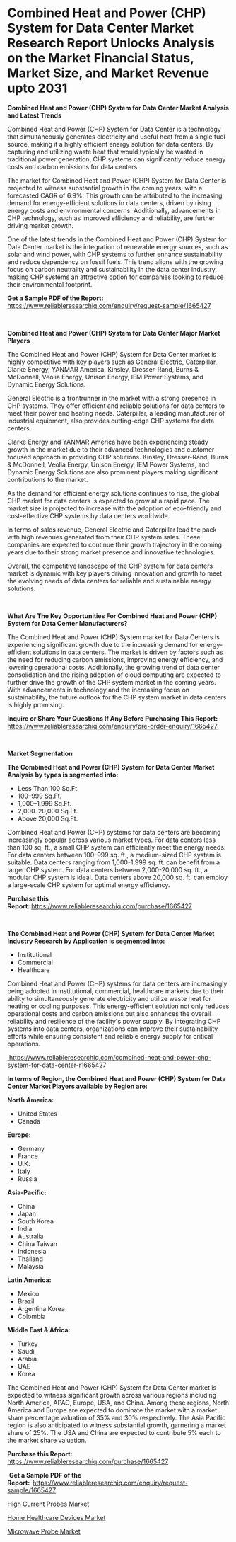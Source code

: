 <p><h1>Combined Heat and Power (CHP) System for Data Center Market Research Report Unlocks Analysis on the Market Financial Status, Market Size, and Market Revenue upto 2031</h1></p><p><strong>Combined Heat and Power (CHP) System for Data Center Market Analysis and Latest Trends</strong></p>
<p><p>Combined Heat and Power (CHP) System for Data Center is a technology that simultaneously generates electricity and useful heat from a single fuel source, making it a highly efficient energy solution for data centers. By capturing and utilizing waste heat that would typically be wasted in traditional power generation, CHP systems can significantly reduce energy costs and carbon emissions for data centers.</p><p>The market for Combined Heat and Power (CHP) System for Data Center is projected to witness substantial growth in the coming years, with a forecasted CAGR of 6.9%. This growth can be attributed to the increasing demand for energy-efficient solutions in data centers, driven by rising energy costs and environmental concerns. Additionally, advancements in CHP technology, such as improved efficiency and reliability, are further driving market growth.</p><p>One of the latest trends in the Combined Heat and Power (CHP) System for Data Center market is the integration of renewable energy sources, such as solar and wind power, with CHP systems to further enhance sustainability and reduce dependency on fossil fuels. This trend aligns with the growing focus on carbon neutrality and sustainability in the data center industry, making CHP systems an attractive option for companies looking to reduce their environmental footprint.</p></p>
<p><strong>Get a Sample PDF of the Report:&nbsp;</strong> <a href="https://www.reliableresearchiq.com/enquiry/request-sample/1665427">https://www.reliableresearchiq.com/enquiry/request-sample/1665427</a></p>
<p>&nbsp;</p>
<p><strong>Combined Heat and Power (CHP) System for Data Center Major Market Players</strong></p>
<p><p>The Combined Heat and Power (CHP) System for Data Center market is highly competitive with key players such as General Electric, Caterpillar, Clarke Energy, YANMAR America, Kinsley, Dresser-Rand, Burns & McDonnell, Veolia Energy, Unison Energy, IEM Power Systems, and Dynamic Energy Solutions. </p><p>General Electric is a frontrunner in the market with a strong presence in CHP systems. They offer efficient and reliable solutions for data centers to meet their power and heating needs. Caterpillar, a leading manufacturer of industrial equipment, also provides cutting-edge CHP systems for data centers.</p><p>Clarke Energy and YANMAR America have been experiencing steady growth in the market due to their advanced technologies and customer-focused approach in providing CHP solutions. Kinsley, Dresser-Rand, Burns & McDonnell, Veolia Energy, Unison Energy, IEM Power Systems, and Dynamic Energy Solutions are also prominent players making significant contributions to the market.</p><p>As the demand for efficient energy solutions continues to rise, the global CHP market for data centers is expected to grow at a rapid pace. The market size is projected to increase with the adoption of eco-friendly and cost-effective CHP systems by data centers worldwide.</p><p>In terms of sales revenue, General Electric and Caterpillar lead the pack with high revenues generated from their CHP system sales. These companies are expected to continue their growth trajectory in the coming years due to their strong market presence and innovative technologies.</p><p>Overall, the competitive landscape of the CHP system for data centers market is dynamic with key players driving innovation and growth to meet the evolving needs of data centers for reliable and sustainable energy solutions.</p></p>
<p>&nbsp;</p>
<p><strong>What Are The Key Opportunities For Combined Heat and Power (CHP) System for Data Center Manufacturers?</strong></p>
<p><p>The Combined Heat and Power (CHP) System market for Data Centers is experiencing significant growth due to the increasing demand for energy-efficient solutions in data centers. The market is driven by factors such as the need for reducing carbon emissions, improving energy efficiency, and lowering operational costs. Additionally, the growing trend of data center consolidation and the rising adoption of cloud computing are expected to further drive the growth of the CHP system market in the coming years. With advancements in technology and the increasing focus on sustainability, the future outlook for the CHP system market in data centers is highly promising.</p></p>
<p><strong>Inquire or Share Your Questions If Any Before Purchasing This Report:</strong> <a href="https://www.reliableresearchiq.com/enquiry/pre-order-enquiry/1665427">https://www.reliableresearchiq.com/enquiry/pre-order-enquiry/1665427</a></p>
<p>&nbsp;</p>
<p><strong>Market Segmentation</strong></p>
<p><strong>The Combined Heat and Power (CHP) System for Data Center Market Analysis by types is segmented into:</strong></p>
<p><ul><li>Less Than 100 Sq.Ft.</li><li>100–999 Sq.Ft.</li><li>1,000–1,999 Sq.Ft.</li><li>2,000–20,000 Sq.Ft.</li><li>Above 20,000 Sq.Ft.</li></ul></p>
<p><p>Combined Heat and Power (CHP) systems for data centers are becoming increasingly popular across various market types. For data centers less than 100 sq. ft., a small CHP system can efficiently meet the energy needs. For data centers between 100-999 sq. ft., a medium-sized CHP system is suitable. Data centers ranging from 1,000-1,999 sq. ft. can benefit from a larger CHP system. For data centers between 2,000-20,000 sq. ft., a modular CHP system is ideal. Data centers above 20,000 sq. ft. can employ a large-scale CHP system for optimal energy efficiency.</p></p>
<p><strong>Purchase this Report:&nbsp;</strong><a href="https://www.reliableresearchiq.com/purchase/1665427">https://www.reliableresearchiq.com/purchase/1665427</a></p>
<p>&nbsp;</p>
<p><strong>The Combined Heat and Power (CHP) System for Data Center Market Industry Research by Application is segmented into:</strong></p>
<p><ul><li>Institutional</li><li>Commercial</li><li>Healthcare</li></ul></p>
<p><p>Combined Heat and Power (CHP) systems for data centers are increasingly being adopted in institutional, commercial, healthcare markets due to their ability to simultaneously generate electricity and utilize waste heat for heating or cooling purposes. This energy-efficient solution not only reduces operational costs and carbon emissions but also enhances the overall reliability and resilience of the facility's power supply. By integrating CHP systems into data centers, organizations can improve their sustainability efforts while ensuring consistent and reliable energy supply for critical operations.</p></p>
<p><a href="https://www.reliableresearchiq.com/combined-heat-and-power-chp-system-for-data-center-r1665427">&nbsp;https://www.reliableresearchiq.com/combined-heat-and-power-chp-system-for-data-center-r1665427</a></p>
<p><strong>In terms of Region, the Combined Heat and Power (CHP) System for Data Center Market Players available by Region are:</strong></p>
<p>
    <p> <strong> North America: </strong>
        <ul>
            <li>United States</li>
            <li>Canada</li>
        </ul>
        </p> 
    <p> <strong> Europe: </strong>
        <ul>
            <li>Germany</li>
            <li>France</li>
            <li>U.K.</li>
            <li>Italy</li>
            <li>Russia</li>
        </ul>
        </p> 
    <p> <strong> Asia-Pacific: </strong>
        <ul>
            <li>China</li>
            <li>Japan</li>
            <li>South Korea</li>
            <li>India</li>
            <li>Australia</li>
            <li>China Taiwan</li>
            <li>Indonesia</li>
            <li>Thailand</li>
            <li>Malaysia</li>
        </ul>
        </p> 
    <p> <strong> Latin America: </strong>
        <ul>
            <li>Mexico</li>
            <li>Brazil</li>
            <li>Argentina Korea</li>
            <li>Colombia</li>
        </ul>
        </p> 
    <p> <strong> Middle East & Africa: </strong>
        <ul>
            <li>Turkey</li>
            <li>Saudi</li>
            <li>Arabia</li>
            <li>UAE</li>
            <li>Korea</li>
        </ul>
    </p>
    </p>
<p><p>The Combined Heat and Power (CHP) System for Data Center market is expected to witness significant growth across various regions including North America, APAC, Europe, USA, and China. Among these regions, North America and Europe are expected to dominate the market with a market share percentage valuation of 35% and 30% respectively. The Asia Pacific region is also anticipated to witness substantial growth, garnering a market share of 25%. The USA and China are expected to contribute 5% each to the market share valuation.</p></p>
<p><strong>Purchase this Report: </strong><a href="https://www.reliableresearchiq.com/purchase/1665427">https://www.reliableresearchiq.com/purchase/1665427</a></p>
<p>&nbsp;<strong>Get a Sample PDF of the Report:&nbsp;&nbsp;</strong><a href="https://www.reliableresearchiq.com/enquiry/request-sample/1665427">https://www.reliableresearchiq.com/enquiry/request-sample/1665427</a></p>
<p><strong></strong></p>
<p><p><a href="https://github.com/staberhelen84/Market-Research-Report-List-1/blob/main/high-current-probes-market.md">High Current Probes Market</a></p><p><a href="https://view.publitas.com/reportprime-1/home-healthcare-devices-market-size-market-segmentation-market-trends-and-growth-analysis-forecast-till-2031/">Home Healthcare Devices Market</a></p><p><a href="https://github.com/trameciabutler45/Market-Research-Report-List-1/blob/main/microwave-probe-market.md">Microwave Probe Market</a></p></p>